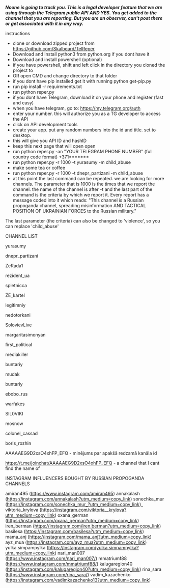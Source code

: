 ***Noone is going to track you. This is a legal developer feature that we are using through the Telegram public API***
***AND YES. You get added to the channel that you are reporting. But you are an observer, can't post there or get associated with it in any way.***

instructions

* clone or download zipped project from https://github.com/Skalbeard/TelReper
* Download and Install python3 from python.org if you dont have it
* Download and install powershell (optional)
* if you have powershell, shift and left click in the directory you cloned the project to
* OR open CMD and change directory to that folder
* if you dont have pip installed get it with running
python get-pip.py
* run    	pip install -r requirements.txt
* run   	python reper.py
* if you dont have Telegram, download it on your phone and register (fast and easy)
* when you have telegram, go to: https://my.telegram.org/auth
* enter your number. this will authorize you as a TG developer to access the API
* click on API development tools
* create your app. put any random numbers into the id and title. set to desktop.
* this will give you API ID and hashID
* keep this next page that will open open
* run  python reper.py -an "YOUR TELEGRAM PHONE NUMBER" (full country code format) +371*******
* run  python reper.py -r 1000 -t yurasumy -m child_abuse
* make some tea or coffee
* run python reper.py -r 1000 -t dnepr_partizani -m child_abuse
* at this point the last command can be repeated. we are looking for more channels. The parameter that is 1000 is the times that we report the channel. the name of the channel is after -t and the last part of the command is the criteria by which we report it.
Every report has a message coded into it which reads: "This channel is a Russian propoganda channel, spreading misinformation AND TACTICAL POSITION OF UKRAINIAN FORCES to the Russian military."

The last parameter (the criteria) can also be changed to 'violence', so you can replace 'child_abuse'

CHANNEL LIST

yurasumy

dnepr_partizani

ZeRada1

rezident_ua

spletnicca

ZE_kartel

legitimniy

nedotorkani

SolovievLive

margaritasimonyan

first_political

mediakiller

buntariy

mudak

buntariy

ebobo_rus

warfakes

SIL0VIKI

mosnow

colonel_cassad

boris_rozhin

AAAAAEG9D2xsO4xhFP_EFQ - minējums par apakšā redzamā kanāla id

https://t.me/joinchat/AAAAAEG9D2xsO4xhFP_EFQ  - a channel that I cant find the name of


INSTAGRAM INFLUENCERS BOUGHT BY RUSSIAN PROPOGANDA CHANNELS


amiran495 (https://www.instagram.com/amiran495)
annakalash (https://instagram.com/annakalash?utm_medium=copy_link)
sonechka_mur (https://instagram.com/sonechka_mur_?utm_medium=copy_link)_
viktoria_krylova (https://instagram.com/viktoria__krylova?utm_medium=copy_link)
oxana_german (https://instagram.com/oxana_german?utm_medium=copy_link)
iren_berman (https://instagram.com/iren.berman?utm_medium=copy_link)
basilesa (https://instagram.com/basilesa?utm_medium=copy_link)
mama_anj (https://instagram.com/mama_anj?utm_medium=copy_link)
ayz_mua (https://instagram.com/ayz_mua?utm_medium=copy_link)
yulka.simpampylka (https://instagram.com/yulka.simpampylka?utm_medium=copy_link)
nari_man007 (https://www.instagram.com/nari_man007/)
mmatriumf88 (https://www.instagram.com/mmatriumf88/)
kalugaregion40 (https://instagram.com/kalugaregion40?utm_medium=copy_link)
rina_sara (https://www.instagram.com/rina_sara/)
vadim_kazachenko (https://instagram.com/vadimkazachenko13?utm_medium=copy_link)
